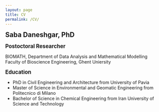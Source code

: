 ```yaml
---
layout: page
title: CV
permalink: /CV/
---
```


<span style="font-size:1.5em;">__Saba Daneshgar, PhD__</span>

<span style="font-size:1.2em;">__Postoctoral Researcher__</span>

BIOMATH, Department of Data Analysis and Mathematical Modelling
Faculty of Bioscience Engineering, Ghent Uniersity

<span style="font-size:1.2em;">__Education__</span>
- PhD in Civil Engineering and Architecture from University of Pavia
- Master of Science in Environmental and Geomatic Engineering from Politecnico di Milano
- Bachelor of Science in Chemical Engineering from Iran University of Science and Technology

